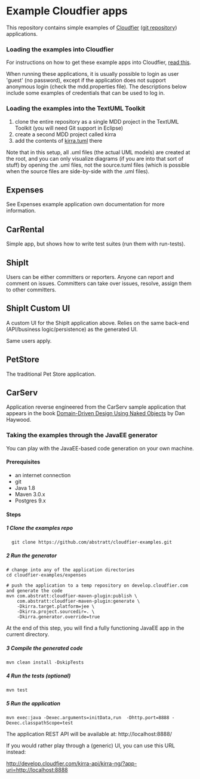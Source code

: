 Example Cloudfier apps
================================================================================

This repository contains simple examples of [Cloudfier](http://cloudfier.com) ([git repository](http://github.com/abstratt/cloudfier)) applications.

### Loading the examples into Cloudfier

For instructions on how to get these example apps into Cloudfier, 
[read this](http://cloudfier.com/doc/creating/examples/).

When running these applications, it is usually possible to login as user 'guest' 
(no password), except if the application does not support anonymous login (check 
the mdd.properties file). The descriptions below include some examples of credentials
that can be used to log in.

### Loading the examples into the TextUML Toolkit

1. clone the entire repository as a single MDD project in the TextUML Toolkit (you will need Git support in Eclipse)
2. create a second MDD project called kirra
3. add the contents of [kirra.tuml](https://github.com/abstratt/cloudfier/blob/master/kirra-mdd/com.abstratt.kirra.mdd.core/models/kirra.tuml) there

Note that in this setup, all .uml files (the actual UML models) are created at the root, and you can only visualize diagrams (if you are into that sort of stuff) by opening the .uml files, not the source.tuml files (which is possible when the source files are side-by-side with the .uml files).


Expenses
--------------------------------------------------------------------------------

See Expenses example application own documentation for more information.

CarRental
--------------------------------------------------------------------------------
Simple app, but shows how to write test suites (run them with run-tests).

ShipIt
--------------------------------------------------------------------------------

Users can be either committers or reporters. Anyone can report and comment on issues. 
Committers can take over issues, resolve, assign them to other committers.

ShipIt Custom UI
--------------------------------------------------------------------------------

A custom UI for the ShipIt application above. Relies on the same back-end (API/business logic/persistence) as the generated UI.

Same users apply.

PetStore
--------------------------------------------------------------------------------

The traditional Pet Store application.

CarServ
--------------------------------------------------------------------------------

Application reverse engineered from the CarServ sample application that appears in the book 
[Domain-Driven Design Using Naked Objects](http://pragprog.com/book/dhnako/domain-driven-design-using-naked-objects) by Dan Haywood.


### Taking the examples through the JavaEE generator

You can play with the JavaEE-based code generation on your own machine.

#### Prerequisites

* an internet connection
* git
* Java 1.8
* Maven 3.0.x
* Postgres 9.x

#### Steps

##### 1 Clone the examples repo

```
  git clone https://github.com/abstratt/cloudfier-examples.git
```

##### 2 Run the generator

```
# change into any of the application directories
cd cloudfier-examples/expenses

# push the application to a temp repository on develop.cloudfier.com and generate the code
mvn com.abstratt:cloudfier-maven-plugin:publish \
    com.abstratt:cloudfier-maven-plugin:generate \
    -Dkirra.target.platform=jee \
    -Dkirra.project.sourcedir=. \
    -Dkirra.generator.override=true
```
At the end of this step, you will find a fully functioning JavaEE app in the current directory.

##### 3 Compile the generated code

```
mvn clean install -DskipTests
```

##### 4 Run the tests (optional)

```
mvn test
```

##### 5 Run the application

```
mvn exec:java -Dexec.arguments=initData,run  -Dhttp.port=8888 -Dexec.classpathScope=test
```

The application REST API will be available at: http://localhost:8888/

If you would rather play through a (generic) UI, you can use this URL instead:

http://develop.cloudfier.com/kirra-api/kirra-ng/?app-uri=http://localhost:8888


